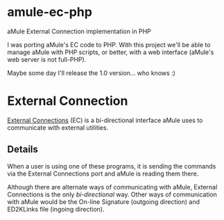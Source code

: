 # amule-ec-php
aMule External Connection implementation in PHP

I was porting aMule's EC code to PHP. With this project we'll be able to manage aMule with PHP scripts, or better, with a web interface (aMule's web server is not full-PHP).

Maybe some day I'll release the 1.0 version... who knows :)

# External Connection

[External Connections](http://wiki.amule.org/wiki/External_Connections) (EC) is a bi-directional interface aMule uses to communicate with external utilities.

## Details

When a user is using one of these programs, it is sending the commands via the External Connections port and aMule is reading them there.

Although there are alternate ways of communicating with aMule, External Connections is the only _bi-directional_ way. Other ways of communication with aMule would be the On-line Signature (outgoing direction) and ED2KLinks file (ingoing direction).
